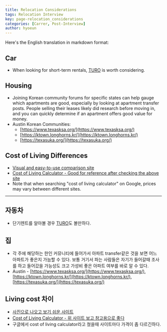 ```yaml
---
title: Relocation Considerations
tags: Relocation Interview
key: page-relocation_considerations
categories: [Carrer, Post-Interview]
author: hyoeun
---
```


Here's the English translation in markdown format:

## Car
* When looking for short-term rentals, [TURO](https://turo.com/) is worth considering.

## Housing
* Joining Korean community forums for specific states can help gauge which apartments are good, especially by looking at apartment transfer posts. People selling their leases likely did research before moving in, and you can quickly determine if an apartment offers good value for money.
* Austin Korean Communities:
  * [https://www.texasksa.org/](https://www.texasksa.org/)
  * [https://ktown.longhorns.kr/](https://ktown.longhorns.kr/)
  * [https://texasuka.org/](https://texasuka.org/)

## Cost of Living Differences
* [Visual and easy-to-use comparison site](https://www.nerdwallet.com/cost-of-living-calculator)
* [Cost of Living Calculator - Good for reference after checking the above site](https://www.bankrate.com/calculators/savings/moving-cost-of-living-calculator.aspx)
* Note that when searching "cost of living calculator" on Google, prices may vary between different sites.

---

## 자동차
* 단기렌트를 알아볼 경우 [TURO](https://turo.com/)도 볼만하다.

## 집
* 각 주에 해당하는 한인 커뮤니티에 들어가서 아파트 transfer같은 것을 보면 어느 아파트가 좋은지 가늠할 수 있다. 보통 거기서 파는 사람들은 자기가 들어갈때 조사를 하고 들어갔을 가능성도 크고 가성비 좋은 아파트 여부를 바로 알 수 있다.
* Austin - [https://www.texasksa.org/](https://www.texasksa.org/), [https://ktown.longhorns.kr/](https://ktown.longhorns.kr/), 
[https://texasuka.org/](https://texasuka.org/)

## Living cost 차이
* [사진으로 나오고 보기 쉬운 사이트](https://www.nerdwallet.com/cost-of-living-calculator)
* [Cost of Living Calculator - 위 사이트 보고 참고용으로 좋다](https://www.bankrate.com/calculators/savings/moving-cost-of-living-calculator.aspx)
* 구글에서 cost of living calculator라고 쳤을때 사이트마다 가격이 좀 다르긴하다.